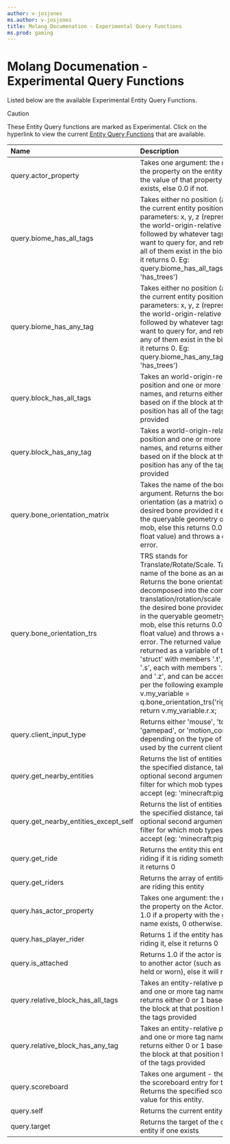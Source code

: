 ```yaml
---
author: v-josjones
ms.author: v-josjones
title: Molang Documenation - Experimental Query Functions
ms.prod: gaming
---
```


# Molang Documenation - Experimental Query Functions

Listed below are the available Experimental Entity Query Functions.

> [!CAUTION]
> These Entity Query functions are marked as Experimental. Click on the hyperlink to view the current [Entity Query Functions](QueryFunctions.md) that are available.

| Name| Description |
|:-----------|:-----------|
| query.actor_property| Takes one argument: the name of the property on the entity. Returns the value of that property if it exists, else 0.0 if not. |
| query.biome_has_all_tags| Takes either no position (assumes the current entity position) or three parameters: x, y, z (representing the world-origin-relative position), followed by whatever tags you want to query for, and returns 1 if all of them exist in the biome, else it returns 0.  Eg: query.biome_has_all_tags('is_cold', 'has_trees') |
| query.biome_has_any_tag| Takes either no position (assumes the current entity position) or three parameters: x, y, z (representing the world-origin-relative position), followed by whatever tags you want to query for, and returns 1 if any of them exist in the biome, else it returns 0.  Eg: query.biome_has_any_tag('is_cold', 'has_trees') |
| query.block_has_all_tags| Takes an world-origin-relative position and one or more tag names, and returns either 0 or 1 based on if the block at that position has all of the tags provided |
| query.block_has_any_tag| Takes a world-origin-relative position and one or more tag names, and returns either 0 or 1 based on if the block at that position has any of the tags provided |
| query.bone_orientation_matrix| Takes the name of the bone as an argument.  Returns the bone orientation (as a matrix) of the desired bone provided it exists in the queryable geometry of the mob, else this returns 0.0 (as a float value) and throws a content error. |
| query.bone_orientation_trs| TRS stands for Translate/Rotate/Scale.  Takes the name of the bone as an argument.  Returns the bone orientation matrix decomposed into the component translation/rotation/scale parts of the desired bone provided it exists in the queryable geometry of the mob, else this returns 0.0 (as a float value) and throws a content error.  The returned value is returned as a variable of type 'struct' with members '.t', '.r', and '.s', each with members '.x', '.y', and '.z', and can be accessed as per the following example: v.my_variable = q.bone_orientation_trs('rightarm'); return v.my_variable.r.x; |
| query.client_input_type| Returns either 'mouse', 'touch', 'gamepad', or 'motion_controller' depending on the type of input used by the current client. |
| query.get_nearby_entities| Returns the list of entities within the specified distance, taking an optional second argument as a filter for which mob types to accept (eg: 'minecraft:pig'). |
| query.get_nearby_entities_except_self| Returns the list of entities within the specified distance, taking an optional second argument as a filter for which mob types to accept (eg: 'minecraft:pig'). |
| query.get_ride| Returns the entity this entity is riding if it is riding something, else it returns 0 |
| query.get_riders| Returns the array of entities that are riding this entity |
| query.has_actor_property| Takes one argument: the name of the property on the Actor. Returns 1.0 if a property with the given name exists, 0 otherwise.  |
| query.has_player_rider| Returns 1 if the entity has a player riding it, else it returns 0 |
| query.is_attached| Returns 1.0 if the actor is attached to another actor (such as being held or worn), else it will return 0.0 |
| query.relative_block_has_all_tags| Takes an entity-relative position and one or more tag names, and returns either 0 or 1 based on if the block at that position has all of the tags provided |
| query.relative_block_has_any_tag| Takes an entity-relative position and one or more tag names, and returns either 0 or 1 based on if the block at that position has any of the tags provided |
| query.scoreboard| Takes one argument - the name of the scoreboard entry for this entity.  Returns the specified scoreboard value for this entity. |
| query.self| Returns the current entity |
| query.target| Returns the target of the current entity if one exists |
